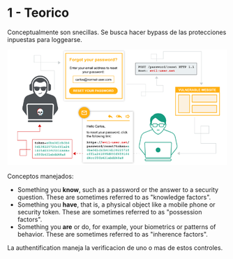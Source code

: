 # 1 - Teorico

 Conceptualmente son snecillas. Se busca hacer bypass de las protecciones inpuestas para loggearse.

![](../../.gitbook/assets/imagen%20%28716%29.png)

Conceptos manejados:

*  Something you **know**, such as a password or the answer to a security question. These are sometimes referred to as "knowledge factors".
*  Something you **have**, that is, a physical object like a mobile phone or security token. These are sometimes referred to as "possession factors".
*  Something you **are** or do, for example, your biometrics or patterns of behavior. These are sometimes referred to as "inherence factors".

La authentification maneja la verificacion de uno o mas de estos controles.







